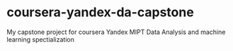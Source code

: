 # coursera-yandex-da-capstone
My capstone project for coursera Yandex MIPT Data Analysis and machine learning spectialization
